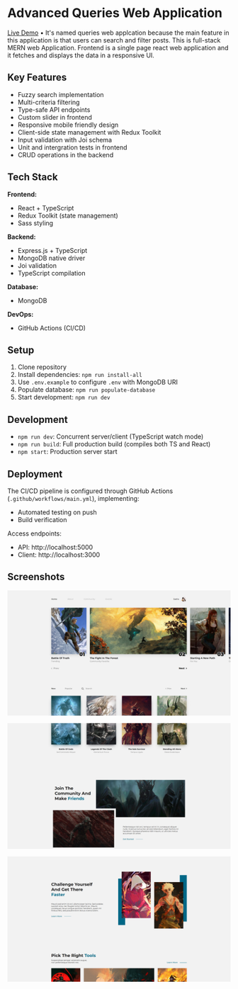 # Advanced Queries Web Application

[Live Demo](https://full-stack-query-application.onrender.com) • It's named queries web applcation because the main feature in this application is that users can search and filter posts. This is full-stack MERN web Application. Frontend is a single page react web application and it fetches and displays the data in a responsive UI.

## Key Features

- Fuzzy search implementation
- Multi-criteria filtering
- Type-safe API endpoints
- Custom slider in frontend
- Responsive mobile friendly design
- Client-side state management with Redux Toolkit
- Input validation with Joi schema
- Unit and intergration tests in frontend
- CRUD operations in the backend

## Tech Stack

**Frontend:**

- React + TypeScript
- Redux Toolkit (state management)
- Sass styling

**Backend:**

- Express.js + TypeScript
- MongoDB native driver
- Joi validation
- TypeScript compilation

**Database:**

- MongoDB

**DevOps:**

- GitHub Actions (CI/CD)

## Setup

1. Clone repository
2. Install dependencies: `npm run install-all`
3. Use `.env.example` to configure `.env` with MongoDB URI
4. Populate database: `npm run populate-database`
5. Start development: `npm run dev`

## Development

- `npm run dev`: Concurrent server/client (TypeScript watch mode)
- `npm run build`: Full production build (compiles both TS and React)
- `npm start`: Production server start

## Deployment

The CI/CD pipeline is configured through GitHub Actions (`.github/workflows/main.yml`), implementing:

- Automated testing on push
- Build verification

Access endpoints:

- API: http://localhost:5000
- Client: http://localhost:3000

## Screenshots

![Feature 1 Demo](public/screenshots/1.jpg)

![Feature 1 Demo](public/screenshots/2.jpg)

![Feature 1 Demo](public/screenshots/3.jpg)
